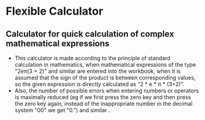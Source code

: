 # Flexible Calculator
## Calculator for quick calculation of complex mathematical expressions
  * This calculator is made according to the principle of standard calculation 
    in mathematics, when mathematical expressions of the type "2e&pi;(3 + 2)" and similar 
    are entered into the workbook, when it is assumed that the sign of the product is 
    between corresponding values, so the given expression is directly calculated 
    as "2 * e * &pi; * (3+2)".
  * Also, the number of possible errors when entering numbers or operators is maximally 
    reduced (eg if we first press the zero key and then press the zero key again, instead of 
    the inappropriate number in the decimal system "00" we get "0.") and similar .
   
